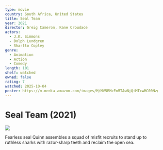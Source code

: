 ```yaml
---
type: movie
country: South Africa, United States
title: Seal Team
year: 2021
director: Greig Cameron, Kane Croudace
actors:
  - J.K. Simmons
  - Dolph Lundgren
  - Sharlto Copley
genre:
  - Animation
  - Action
  - Comedy
length: 101
shelf: watched
owned: false
rating: 7
watched: 2025-10-04
poster: https://m.media-amazon.com/images/M/MV5BMzFmMTAwNjQtMTcwMC00Nzg4LTg2MzMtNGU3ZGEzYWRlMGU1XkEyXkFqcGc@._V1_SX300.jpg
---
```


# Seal Team (2021)

![](https://m.media-amazon.com/images/M/MV5BMzFmMTAwNjQtMTcwMC00Nzg4LTg2MzMtNGU3ZGEzYWRlMGU1XkEyXkFqcGc@._V1_SX300.jpg)

Fearless seal Quinn assembles a squad of misfit recruits to stand up to ruthless sharks with razor-sharp teeth and reclaim the open sea.